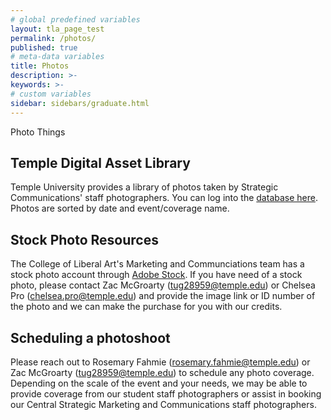 ```yaml
---
# global predefined variables
layout: tla_page_test
permalink: /photos/
published: true
# meta-data variables
title: Photos
description: >-       
keywords: >-
# custom variables
sidebar: sidebars/graduate.html
---
```

Photo Things

## Temple Digital Asset Library
Temple University provides a library of photos taken by Strategic Communications' staff photographers. You can log into the [database here](https://tudad.temple.edu/portals/tudad/#page/welcome-to-the-temple-university-digital-asset-database). Photos are sorted by date and event/coverage name.
<br>
## Stock Photo Resources
The College of Liberal Art's Marketing and Communciations team has a stock photo account through [Adobe Stock](stock.adobe.com). If you have need of a stock photo, please contact Zac McGroarty (tug28959@temple.edu) or Chelsea Pro (chelsea.pro@temple.edu) and provide the image link or ID number of the photo and we can make the purchase for you with our credits. 
<br>
## Scheduling a photoshoot
Please reach out to Rosemary Fahmie (rosemary.fahmie@temple.edu) or Zac McGroarty (tug28959@temple.edu) to schedule any photo coverage. Depending on the scale of the event and your needs, we may be able to provide coverage from our student staff photographers or assist in booking our Central Strategic Marketing and Communications staff photographers. 
